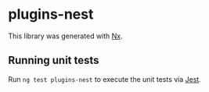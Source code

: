 # plugins-nest

This library was generated with [Nx](https://nx.dev).

## Running unit tests

Run `ng test plugins-nest` to execute the unit tests via [Jest](https://jestjs.io).
